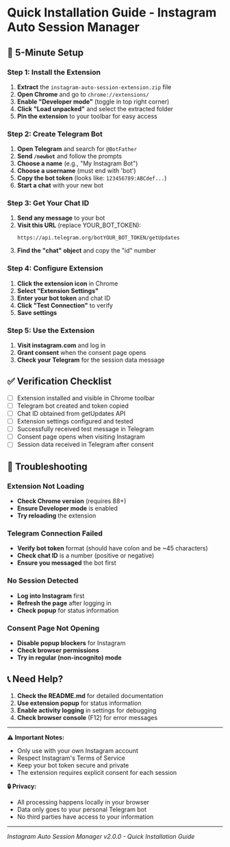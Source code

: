 # Quick Installation Guide - Instagram Auto Session Manager

## 🚀 5-Minute Setup

### Step 1: Install the Extension
1. **Extract** the `instagram-auto-session-extension.zip` file
2. **Open Chrome** and go to `chrome://extensions/`
3. **Enable "Developer mode"** (toggle in top right corner)
4. **Click "Load unpacked"** and select the extracted folder
5. **Pin the extension** to your toolbar for easy access

### Step 2: Create Telegram Bot
1. **Open Telegram** and search for `@BotFather`
2. **Send `/newbot`** and follow the prompts
3. **Choose a name** (e.g., "My Instagram Bot")
4. **Choose a username** (must end with 'bot')
5. **Copy the bot token** (looks like: `123456789:ABCdef...`)
6. **Start a chat** with your new bot

### Step 3: Get Your Chat ID
1. **Send any message** to your bot
2. **Visit this URL** (replace YOUR_BOT_TOKEN):
   ```
   https://api.telegram.org/botYOUR_BOT_TOKEN/getUpdates
   ```
3. **Find the "chat" object** and copy the "id" number

### Step 4: Configure Extension
1. **Click the extension icon** in Chrome
2. **Select "Extension Settings"**
3. **Enter your bot token** and chat ID
4. **Click "Test Connection"** to verify
5. **Save settings**

### Step 5: Use the Extension
1. **Visit instagram.com** and log in
2. **Grant consent** when the consent page opens
3. **Check your Telegram** for the session data message

## ✅ Verification Checklist

- [ ] Extension installed and visible in Chrome toolbar
- [ ] Telegram bot created and token copied
- [ ] Chat ID obtained from getUpdates API
- [ ] Extension settings configured and tested
- [ ] Successfully received test message in Telegram
- [ ] Consent page opens when visiting Instagram
- [ ] Session data received in Telegram after consent

## 🔧 Troubleshooting

### Extension Not Loading
- **Check Chrome version** (requires 88+)
- **Ensure Developer mode** is enabled
- **Try reloading** the extension

### Telegram Connection Failed
- **Verify bot token** format (should have colon and be ~45 characters)
- **Check chat ID** is a number (positive or negative)
- **Ensure you messaged** the bot first

### No Session Detected
- **Log into Instagram** first
- **Refresh the page** after logging in
- **Check popup** for status information

### Consent Page Not Opening
- **Disable popup blockers** for Instagram
- **Check browser permissions**
- **Try in regular (non-incognito) mode**

## 📞 Need Help?

1. **Check the README.md** for detailed documentation
2. **Use extension popup** for status information
3. **Enable activity logging** in settings for debugging
4. **Check browser console** (F12) for error messages

---

**⚠️ Important Notes:**
- Only use with your own Instagram account
- Respect Instagram's Terms of Service
- Keep your bot token secure and private
- The extension requires explicit consent for each session

**🔒 Privacy:**
- All processing happens locally in your browser
- Data only goes to your personal Telegram bot
- No third parties have access to your information

---

*Instagram Auto Session Manager v2.0.0 - Quick Installation Guide*

